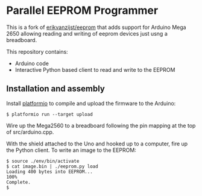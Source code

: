 Parallel EEPROM Programmer
==========================

This is a fork of [erikvanzijst/eeprom](https://github.com/erikvanzijst/eeprom) that adds support for Arduino Mega 2650 allowing reading and writing of eeprom devices just usng a breadboard.


This repository contains:

* Arduino code
* Interactive Python based client to read and write to the EEPROM

## Installation and assembly

Install [platformio](https://platformio.org) to compile and upload the firmware
to the Arduino:

    $ platformio run --target upload

Wire up the Mega2560 to a breadboard following the pin mapping at the top of src/arduino.cpp.

With the shield attached to the Uno and hooked up to a computer, fire up the
Python client. To write an image to the EEPROM:

```
$ source ./env/bin/activate
$ cat image.bin | ./eeprom.py load 
Loading 400 bytes into EEPROM...
100%
Complete.
$
```
